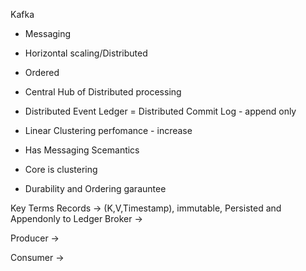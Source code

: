 

Kafka 
 - Messaging 
 - Horizontal scaling/Distributed
 - Ordered

- Central Hub of Distributed processing
- Distributed Event Ledger  = Distributed Commit Log - append only
- Linear Clustering perfomance - increase 
- Has Messaging Scemantics
- Core is clustering
- Durability and Ordering garauntee

Key Terms
Records -> 
(K,V,Timestamp), immutable, Persisted and Appendonly to Ledger
Broker ->

Producer ->

Consumer ->
